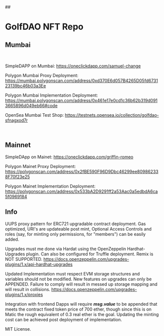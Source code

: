 ##<H1> GolfDAO NFT Repo </H1>

### <H2> Mumbai </H2>

&nbsp;

  SimpleDAPP on Mumbai: https://oneclickdapp.com/samuel-change
  
  Polygon Mumbai Proxy Deployment: https://mumbai.polygonscan.com/address/0xd370E6d057B4265D05fd673123139bc46b03a3Ee
  
  Polygon Mumbai Implementation Deployment: https://mumbai.polygonscan.com/address/0x461e17e0cd1c36b62b319d0913665896d049eb66#code
  
  OpenSea Mumbai Test Shop: https://testnets.opensea.io/collection/golfdao-sfnagxod7r

&nbsp;


### <H2> Mainnet </H2>
  SimpleDApp on Mainet: https://oneclickdapp.com/griffin-romeo

  Polygon Mainet Proxy Deployment: https://polygonscan.com/address/0x2fBE590F96D9Dbc46299ee809862338F70f23e25

  Polygon Mainet Implementation Deployment: https://polygonscan.com/address/0x533bA2D9291ff2a53Aac0a5edbdA6ca5f0969184


### <H2> Info </H2>
  
  UUPS proxy pattern for ERC721 upgradable contract deployment. Gas optimized, URI's are updateable post mint, Optional Access Controls and roles (say, for minting only permissions, for "members") can be easily added.
  
  Upgrades must me done via Hardat using the OpenZeppelin Hardhat-Upgrades plugin. Can also be configured for Truffle deployment. Remix is NOT SUPPORTED.   https://docs.openzeppelin.com/upgrades-plugins/1.x/api-hardhat-upgrades

  
  Updated Implementation must respect EVM storage structures and variables should not be modified. New features on upgrades can only be APPENDED. Failure to comply will result in messed up storage mapping and will result in collisions. https://docs.openzeppelin.com/upgrades-plugins/1.x/proxies
  
  Integration with frontend Dapps will require ***msg.value*** to be appended that meets the contract fixed token price of 700 ether, though since this is on Matic the rough equivalent of 0.3 real ether is the goal. Updating the minting cost can be achieved post deployment of implementation.
  
  MIT License.


